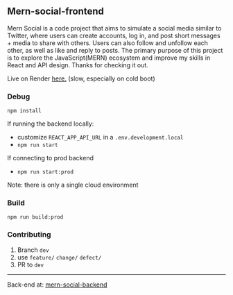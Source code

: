 
## Mern-social-frontend

Mern Social is a code project that aims to simulate a social media similar to Twitter, where users can create accounts, log in, and post short messages + media to share with others. Users can also follow and unfollow each other, as well as like and reply to posts.
The primary purpose of this project is to explore the JavaScript(MERN) ecosystem and improve my skills in React and API design.
Thanks for checking it out.

Live on Render [here.](https://mern-social-frontend-mxim.onrender.com/) (slow, especially on cold boot)  

### Debug

`npm install`

If running the backend locally:  
-  customize `REACT_APP_API_URL` in a `.env.development.local`  
-  `npm run start`  

If connecting to prod backend  
- `npm run start:prod`

Note: there is only a single cloud environment

### Build
`npm run build:prod`

### Contributing

1. Branch `dev`
2. use `feature/` `change/` `defect/`
3. PR to `dev`

---
Back-end at: [mern-social-backend](https://github.com/zing-rsa/mern-social-backend)


